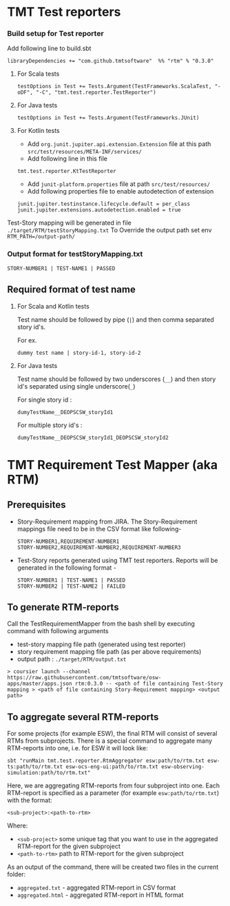# TMT Test reporters

### Build setup for Test reporter
Add following line to build.sbt

```
libraryDependencies += "com.github.tmtsoftware"  %% "rtm" % "0.3.0"
```


1. For Scala tests

    ```
    testOptions in Test += Tests.Argument(TestFrameworks.ScalaTest, "-oDF", "-C", "tmt.test.reporter.TestReporter")
    ```
2. For Java tests

    ```
    testOptions in Test += Tests.Argument(TestFrameworks.JUnit)
    ```
3. For Kotlin tests

    - Add `org.junit.jupiter.api.extension.Extension` file at this path `src/test/resources/META-INF/services/`
    - Add following line in this file 
    ```
    tmt.test.reporter.KtTestReporter
    ```
    - Add `junit-platform.properties` file at path `src/test/resources/`
    - Add following properties file to enable autodetection of extension
    
    ```
    junit.jupiter.testinstance.lifecycle.default = per_class
    junit.jupiter.extensions.autodetection.enabled = true
    ```

Test-Story mapping will be generated in file `./target/RTM/testStoryMapping.txt` 
To Override the output path set env `RTM_PATH=/output-path/`

### Output format for testStoryMapping.txt
```
STORY-NUMBER1 | TEST-NAME1 | PASSED
```

## Required format of test name

1. For Scala and Kotlin tests 

    Test name should be followed by pipe (`|`) and then comma separated story id's.

    For ex.
    ```
    dummy test name | story-id-1, story-id-2
    ```
2. For Java tests

    Test name should be followed by two underscores (`__`) and then story id's separated using single underscore(`_`)

    For single story id :
    ```
    dumyTestName__DEOPSCSW_storyId1
    ```
    For multiple story id's :
    ```
    dumyTestName__DEOPSCSW_storyId1_DEOPSCSW_storyId2
    ```

# TMT Requirement Test Mapper (aka RTM)


## Prerequisites 
- Story-Requirement mapping from JIRA.
    The Story-Requirement mappings file need to be in the CSV format like following-
    ```
    STORY-NUMBER1,REQUIREMENT-NUMBER1
    STORY-NUMBER2,REQUIREMENT-NUMBER2,REQUIREMENT-NUMBER3
    ```
- Test-Story reports generated using TMT test reporters.
    Reports will be generated in the following format -
    ```
    STORY-NUMBER1 | TEST-NAME1 | PASSED
    STORY-NUMBER2 | TEST-NAME2 | FAILED
    ```

## To generate RTM-reports

Call the TestRequirementMapper from the bash shell by executing command with following arguments
- test-story mapping file path (generated using test reporter)
- story requirement mapping file path (as per above requirements)
- output path : `./target/RTM/output.txt`
```
> coursier launch --channel https://raw.githubusercontent.com/tmtsoftware/osw-apps/master/apps.json rtm:0.3.0 -- <path of file containing Test-Story mapping > <path of file containing Story-Requirement mapping> <output path>
```

## To aggregate several RTM-reports

For some projects (for example ESW), the final RTM will consist of several RTMs from subprojects. 
There is a special command to aggregate many RTM-reports into one, i.e. for ESW it will look like:
```shell
sbt "runMain tmt.test.reporter.RtmAggregator esw:path/to/rtm.txt esw-ts:path/to/rtm.txt esw-ocs-eng-ui:path/to/rtm.txt esw-observing-simulation:path/to/rtm.txt"
```
Here, we are aggregating RTM-reports from four subproject into one. Each RTM-report is specified as a parameter (for example `esw:path/to/rtm.txt`) with the format:
```shell
<sub-project>:<path-to-rtm>
```
Where:
- `<sub-project>` some unique tag that you want to use in the aggregated RTM-report for the given subproject
- `<path-to-rtm>` path to RTM-report for the given subproject

As an output of the command, there will be created two files in the current folder:
- `aggregated.txt` - aggregated RTM-report in CSV format
- `aggregated.html` - aggregated RTM-report in HTML format
